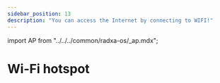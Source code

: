 ```yaml
---
sidebar_position: 13
description: "You can access the Internet by connecting to WIFI!"
---
```


import AP from "../../../common/radxa-os/\_ap.mdx";

# Wi-Fi hotspot

<AP />
